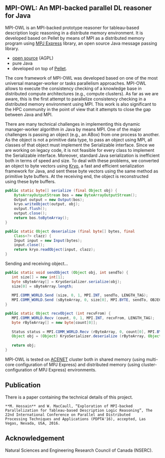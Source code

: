 MPI-OWL: An MPI-backed parallel DL reasoner for Java
----------------------------------------------------

MPI-OWL is an MPI-backed prototype reasoner for tableau-based description logic reasoning in a distribute memory environment. It is developed based on Pellet by means of MPI as a distributed memory program using [MPJ Express](http://mpj-express.org/) library, an open source Java message passing library.
 
* [open source](https://github.com/mokarrom/qc-owl/blob/master/LICENSE.txt) (AGPL)
* pure Java
* developed on top of [Pellet](https://github.com/Complexible/pellet). 

The core framework of MPI-OWL was developed based on one of the most universal manager-worker or tasks parallelism approaches. MPI-OWL allows to execute the consistency checking of a knowledge base in distributed compute architectures (e.g., compute clusters). As far as we are aware, this is the first attempt to parallelize consistency checking in a distributed memory environment using MPI. This work is also significant to the HPC community in the point of view that it attempts to close the gap between Java and MPI.

There are many technical challenges in implementing this dynamic manager-worker algorithm in Java by means MPI. One of the major challenges is passing an object (e.g., an ABox) from one process to another. As the object is not a primitive data type, to pass an object using MPI, all classes of that object must implement the Serializable interface. Since we are working on legacy code, it is not feasible for every class to implement the Serializable interface. Moreover, standard Java serialization is inefficient both in terms of speed and size. To deal with these problems, we converted an object to byte vectors using [Kryo](https://github.com/EsotericSoftware/kryo), a fast and efficient serialization framework for Java, and sent these byte vectors using the same method as primitive byte buffers. At the receiving end, the object is reconstructed using these byte buffers.

```java
public static byte[] serialize (final Object obj) {
    ByteArrayOutputStream bos = new ByteArrayOutputStream();
    Output output = new Output(bos);
    kryo.writeObject(output, obj);
    output.flush(); 
    output.close();
    return bos.toByteArray();
}

public static Object deserialize (final byte[] bytes, final
    Class<?> clazz) {
    Input input = new Input(bytes);
    input.close();
    return kryo.readObject(input, clazz);
}
```

Sending and receiving object...

```java
public static void sendObject (Object obj, int sendTo) {
   int size[] = new int[1];
   byte sByteArray[] = KryoSerializer.serialize(obj);
   size[0] = sByteArray.length;
   
   MPI.COMM_WORLD.Send (size, 0, 1, MPI.INT, sendTo, LENGTH_TAG);
   MPI.COMM_WORLD.Send (sByteArray, 0, size[0], MPI.BYTE, sendTo, OBJECT_TAG);
}

public static Object recvObject (int recvFrom) {
   MPI.COMM_WORLD.Recv (count, 0, 1, MPI.INT, recvFrom, LENGTH_TAG);
   byte rByteArray[] = new byte[count[0]];
   
   Status status = MPI.COMM_WORLD.Recv (rByteArray, 0, count[0], MPI.BYTE, recvFrom, OBJECT_TAG);
   Object obj = (Object) KryoSerializer.deserialize (rByteArray, Object. class);
   
   return obj;
}
```

MPI-OWL is tested on [ACENET](http://www.ace-net.ca/) cluster both in shared memory (using multi-core configuration of MPJ Express) and distributed memory (using cluster-configuration of MPJ Express) environments.

Publication
-----------
There is a paper containing the technical details of this project.

	**M. Hossain** and W. MacCaull, “Exploration of MPI-backed Parallelization for Tableau-based Description Logic Reasoning”, The 22nd International Conference on Parallel and Distributed    Processing Techniques and Applications (PDPTA'16), accepted, Las Vegas, Nevada, USA, 2016.

Acknowledgement
---------------
Natural Sciences and Engineering Research Council of Canada (NSERC).
